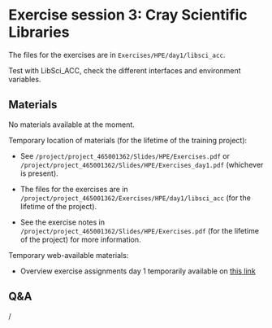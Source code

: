 # Exercise session 3: Cray Scientific Libraries

The files for the exercises are in
`Exercises/HPE/day1/libsci_acc`.

Test with LibSci_ACC, check the different interfaces and environment variables.


## Materials

No materials available at the moment.

Temporary location of materials (for the lifetime of the training project):

-   See `/project/project_465001362/Slides/HPE/Exercises.pdf` or
    `/project/project_465001362/Slides/HPE/Exercises_day1.pdf` (whichever is present).

-   The files for the exercises are in
    `/project/project_465001362/Exercises/HPE/day1/libsci_acc` (for the lifetime of the project).

-   See the exercise notes in
    `/project/project_465001362/Slides/HPE/Exercises.pdf` (for the lifetime of the project)
    for more information.

Temporary web-available materials:

-    Overview exercise assignments day 1 temporarily available on
     [this link](https://462000265.lumidata.eu/4day-20241028/files/LUMI-4day-20241028-1_Exercises_day1.pdf)

<!--
Archived materials on LUMI:

-   Exercise assignments in `/appl/local/training/4day-20241028/files/LUMI-4day-20241028-Exercises_HPE.pdf`

-   Exercises as bizp2-compressed tar file in
    `/appl/local/training/4day-20241028/files/LUMI-4day-20241028-Exercises_HPE.tar.bz2`

-   Exercises as uncompressed tar file in
    `/appl/local/training/4day-20241028/files/LUMI-4day-20241028-Exercises_HPE.tar`
-->


## Q&A

/

